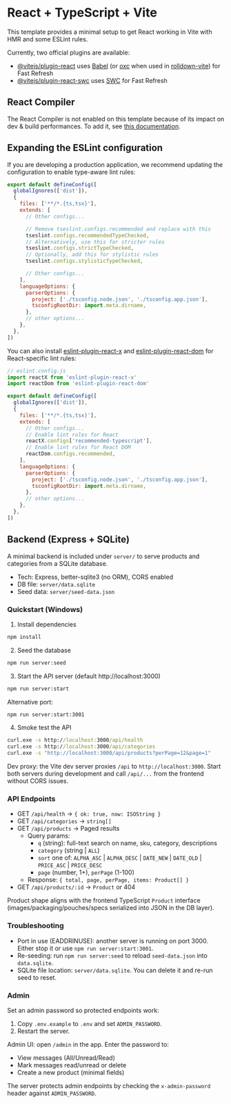 # React + TypeScript + Vite

This template provides a minimal setup to get React working in Vite with HMR and some ESLint rules.

Currently, two official plugins are available:

- [@vitejs/plugin-react](https://github.com/vitejs/vite-plugin-react/blob/main/packages/plugin-react) uses [Babel](https://babeljs.io/) (or [oxc](https://oxc.rs) when used in [rolldown-vite](https://vite.dev/guide/rolldown)) for Fast Refresh
- [@vitejs/plugin-react-swc](https://github.com/vitejs/vite-plugin-react/blob/main/packages/plugin-react-swc) uses [SWC](https://swc.rs/) for Fast Refresh

## React Compiler

The React Compiler is not enabled on this template because of its impact on dev & build performances. To add it, see [this documentation](https://react.dev/learn/react-compiler/installation).

## Expanding the ESLint configuration

If you are developing a production application, we recommend updating the configuration to enable type-aware lint rules:

```js
export default defineConfig([
  globalIgnores(['dist']),
  {
    files: ['**/*.{ts,tsx}'],
    extends: [
      // Other configs...

      // Remove tseslint.configs.recommended and replace with this
      tseslint.configs.recommendedTypeChecked,
      // Alternatively, use this for stricter rules
      tseslint.configs.strictTypeChecked,
      // Optionally, add this for stylistic rules
      tseslint.configs.stylisticTypeChecked,

      // Other configs...
    ],
    languageOptions: {
      parserOptions: {
        project: ['./tsconfig.node.json', './tsconfig.app.json'],
        tsconfigRootDir: import.meta.dirname,
      },
      // other options...
    },
  },
])
```

You can also install [eslint-plugin-react-x](https://github.com/Rel1cx/eslint-react/tree/main/packages/plugins/eslint-plugin-react-x) and [eslint-plugin-react-dom](https://github.com/Rel1cx/eslint-react/tree/main/packages/plugins/eslint-plugin-react-dom) for React-specific lint rules:

```js
// eslint.config.js
import reactX from 'eslint-plugin-react-x'
import reactDom from 'eslint-plugin-react-dom'

export default defineConfig([
  globalIgnores(['dist']),
  {
    files: ['**/*.{ts,tsx}'],
    extends: [
      // Other configs...
      // Enable lint rules for React
      reactX.configs['recommended-typescript'],
      // Enable lint rules for React DOM
      reactDom.configs.recommended,
    ],
    languageOptions: {
      parserOptions: {
        project: ['./tsconfig.node.json', './tsconfig.app.json'],
        tsconfigRootDir: import.meta.dirname,
      },
      // other options...
    },
  },
])
```

## Backend (Express + SQLite)

A minimal backend is included under `server/` to serve products and categories from a SQLite database.

- Tech: Express, better-sqlite3 (no ORM), CORS enabled
- DB file: `server/data.sqlite`
- Seed data: `server/seed-data.json`

### Quickstart (Windows)

1) Install dependencies

```bat
npm install
```

2) Seed the database

```bat
npm run server:seed
```

3) Start the API server (default http://localhost:3000)

```bat
npm run server:start
```

Alternative port:

```bat
npm run server:start:3001
```

4) Smoke test the API

```bat
curl.exe -s http://localhost:3000/api/health
curl.exe -s http://localhost:3000/api/categories
curl.exe -s "http://localhost:3000/api/products?perPage=12&page=1"
```

Dev proxy: the Vite dev server proxies `/api` to `http://localhost:3000`. Start both servers during development and call `/api/...` from the frontend without CORS issues.

### API Endpoints

- GET `/api/health` → `{ ok: true, now: ISOString }`
- GET `/api/categories` → `string[]`
- GET `/api/products` → Paged results
  - Query params:
    - `q` (string): full-text search on name, sku, category, descriptions
    - `category` (string | `ALL`)
    - `sort` one of: `ALPHA_ASC` | `ALPHA_DESC` | `DATE_NEW` | `DATE_OLD` | `PRICE_ASC` | `PRICE_DESC`
    - `page` (number, 1+), `perPage` (1-100)
  - Response: `{ total, page, perPage, items: Product[] }`
- GET `/api/products/:id` → `Product` or 404

Product shape aligns with the frontend TypeScript `Product` interface (images/packaging/pouches/specs serialized into JSON in the DB layer).

### Troubleshooting

- Port in use (EADDRINUSE): another server is running on port 3000. Either stop it or use `npm run server:start:3001`.
- Re-seeding: run `npm run server:seed` to reload `seed-data.json` into `data.sqlite`.
- SQLite file location: `server/data.sqlite`. You can delete it and re-run seed to reset.

### Admin

Set an admin password so protected endpoints work:

1) Copy `.env.example` to `.env` and set `ADMIN_PASSWORD`.
2) Restart the server.

Admin UI: open `/admin` in the app. Enter the password to:
- View messages (All/Unread/Read)
- Mark messages read/unread or delete
- Create a new product (minimal fields)

The server protects admin endpoints by checking the `x-admin-password` header against `ADMIN_PASSWORD`.
